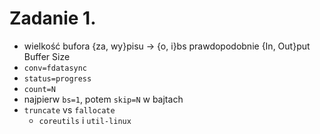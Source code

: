 # Zadanie 1.
- wielkość bufora {za, wy}pisu -> {o, i}bs
  prawdopodobnie {In, Out}put Buffer Size
- `conv=fdatasync`
- `status=progress`
- `count=N`
- najpierw `bs=1`, potem `skip=N` w bajtach
- `truncate` vs `fallocate`
  - `coreutils` i `util-linux`
